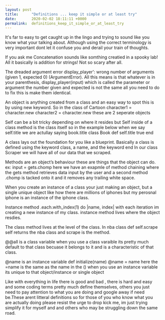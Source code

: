 ```yaml
---
layout: post
title:      "Definitions ... keep it simple or at least try"
date:       2020-02-02 18:11:11 +0000
permalink:  definitions_keep_it_simple_or_at_least_try
---
```



It's far to easy to get caught up in the lingo and trying to sound like you know what your talking about. Although using the correct terminology is very important dont let it confuse you and derail your train of thoughts. 

If you ask me Concatenation  sounds like somthing creatied in a spooky lab! All it basically is addition for strings! Not so scary after all.

The dreaded  argument error 
display_player': wrong number of arguments (given 1, expected 0) (ArgumentError).
All this means is that whatever is in your parenthesis, display_player(input)
which is called the parameter or argument the number given and expected is not the same all you need to do to fix this is make them identical.

An object is anything created from  a class and an easy way to spot this is by using new keyword.
So in the class of Cartoon
character1 = character.new
character2 = character.new
these are 2 seperate objects

Self can be a bit tricky depending on where it resides but Self inside of a class method is the class itself so in the example below when we say self.title we are actullay saying book.title
class Book
  def self.title
    true 
  end

A class lays out the foundation for you like a blueprint. Basically a class is defined using the keyword class, a name, and the keyword end
In our class Scraper we will have all of our data that we scraped.

Methods are an object’s behaviour these are things that the object can do.
ex: input = gets.chomp 
here we have an exapmle of method chaining where the gets method retrieves data input by the user and a second method .chomp is tacked onto it and it removes any trailing white space.

When you create an instance of a class your just making an object, but a single unique object like how there are millions of iphones but my perosnal iphone is an instance of the iphone class.

Instance method .each.with_index(1) do |name, index| with each iteration im creating a new instance of my class.
instance method lives where the object resdies.

The class method lives at the level of the class.
In nba class 
def self.scrape 
self returns the nba class and scrape is the method.

@@all  is a class variable
when you use a class varaible its pretty much default to that class becuase it belongs to it and is a characteristic of that class.

@name is an instance variable 
def initialize(name)
    @name = name  here the =name is the same as the name in the ()
		when you use an instance variable its unique to that object/instance or single object

Like with everything in life there is good and bad , there is hard and easy and some coding terms pretty much define themselves, others you just need to pay attention to what you are doing and google away if need be.These arent litteral definitions so for those of you who know  what you are actually doing please resist the urge to drop kick me, im just trying simplify it for myself and and others who may be struggling down the same road.
